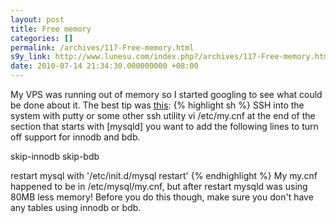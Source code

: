 ```yaml
---
layout: post
title: Free memory
categories: []
permalink: /archives/117-Free-memory.html
s9y_link: http://www.lunesu.com/index.php?/archives/117-Free-memory.html
date: 2010-07-14 21:34:30.000000000 +08:00
---
```

My VPS was running out of memory so I started googling to see what could be done about it. The best tip was <a href="http://forums.spry.com/cpanel-whm/1420-high-memory-usage-look-into-mysqld.html" title="High Memory Usage">this</a>:
{% highlight sh %}
SSH into the system with putty or some other ssh utility
vi /etc/my.cnf
at the end of the section that starts with [mysqld] you want to add the following lines to turn off support for innodb and bdb.

skip-innodb
skip-bdb

restart mysql with '/etc/init.d/mysql restart'
{% endhighlight %}
My my.cnf happened to be in /etc/mysql/my.cnf, but after restart mysqld was using 80MB less memory! Before you do this though, make sure you don't have any tables using innodb or bdb.
